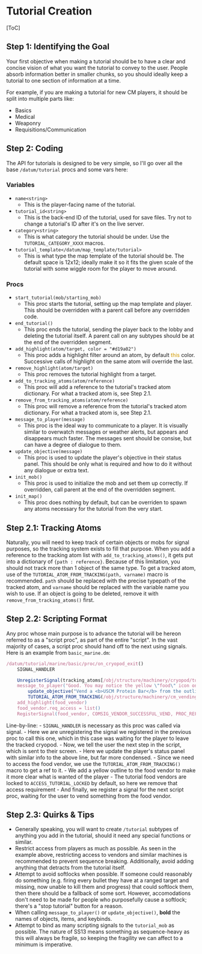 # Tutorial Creation

[ToC]

## Step 1: Identifying the Goal

Your first objective when making a tutorial should be to have a clear and concise vision of what you want the tutorial to convey to the user. People absorb information better in smaller chunks, so you should ideally keep a tutorial to one section of information at a time.

For example, if you are making a tutorial for new CM players, it should be split into multiple parts like:

- Basics
- Medical
- Weaponry
- Requisitions/Communication

## Step 2: Coding

The API for tutorials is designed to be very simple, so I'll go over all the base `/datum/tutorial` procs and some vars here:

### Variables
- `name<string>`
    - This is the player-facing name of the tutorial.
- `tutorial_id<string>`
    - This is the back-end ID of the tutorial, used for save files. Try not to change a tutorial's ID after it's on the live server.
- `category<string>`
    - This is what category the tutorial should be under. Use the `TUTORIAL_CATEGORY_XXXX` macros.
- `tutorial_template</datum/map_template/tutorial>`
    - This is what type the map template of the tutorial should be. The default space is 12x12; ideally make it so it fits the given scale of the tutorial with some wiggle room for the player to move around.

### Procs
- `start_tutorial(mob/starting_mob)`
    - This proc starts the tutorial, setting up the map template and player. This should be overridden with a parent call before any overridden code.
- `end_tutorial()`
    - This proc ends the tutorial, sending the player back to the lobby and deleting the tutorial itself. A parent call on any subtypes should be at the end of the overridden segment.
- `add_highlight(atom/target, color = "#d19a02")`
    - This proc adds a highlight filter around an atom, by default <span style="color:#d19a02">this</span> color. Successive calls of highlight on the same atom will override the last.
- `remove_highlight(atom/target)`
    - This proc removes the tutorial highlight from a target.
- `add_to_tracking_atoms(atom/reference)`
    - This proc will add a reference to the tutorial's tracked atom dictionary. For what a tracked atom is, see Step 2.1.
- `remove_from_tracking_atoms(atom/reference)`
    - This proc will remove a reference from the tutorial's tracked atom dictionary. For what a tracked atom is, see Step 2.1.
- `message_to_player(message)`
    - This proc is the ideal way to communicate to a player. It is visually similar to overwatch messages or weather alerts, but appears and disappears much faster. The messages sent should be consise, but can have a degree of dialogue to them.
- `update_objective(message)`
    - This proc is used to update the player's objective in their status panel. This should be only what is required and how to do it without any dialogue or extra text.
- `init_mob()`
    - This proc is used to initialize the mob and set them up correctly. If overridden, call parent at the end of the overridden segment.
- `init_map()`
    - This proc does nothing by default, but can be overriden to spawn any atoms necessary for the tutorial from the very start.

## Step 2.1: Tracking Atoms
Naturally, you will need to keep track of certain objects or mobs for signal purposes, so the tracking system exists to fill that purpose. When you add a reference to the tracking atom list with `add_to_tracking_atoms()`, it gets put into a dictionary of `{path : reference}`. Because of this limitation, you should not track more than 1 object of the same type. To get a tracked atom, use of the `TUTORIAL_ATOM_FROM_TRACKING(path, varname)` macro is recommended. `path` should be replaced with the precise typepath of the tracked atom, and `varname` should be replaced with the variable name you wish to use. If an object is going to be deleted, remove it with `remove_from_tracking_atoms()` first.

## Step 2.2: Scripting Format
Any proc whose main purpose is to advance the tutorial will be hereon referred to as a "script proc", as part of the entire "script". In the vast majority of cases, a script proc should hand off to the next using signals. Here is an example from `basic_marine.dm`:

```javascript
/datum/tutorial/marine/basic/proc/on_cryopod_exit()
	SIGNAL_HANDLER

	UnregisterSignal(tracking_atoms[/obj/structure/machinery/cryopod/tutorial], COMSIG_CRYOPOD_GO_OUT)
	message_to_player("Good. You may notice the yellow \"food\" icon on the right side of your screen. Proceed to the outlined <b>Food Vendor</b> and vend the <b>USCM Protein Bar</b>.")
        update_objective("Vend a <b>USCM Protein Bar</b> from the outlined <b>ColMarTech Food Vendor</b>.")
        TUTORIAL_ATOM_FROM_TRACKING(/obj/structure/machinery/cm_vending/sorted/marine_food/tutorial, food_vendor)
	add_highlight(food_vendor)
	food_vendor.req_access = list()
	RegisterSignal(food_vendor, COMSIG_VENDOR_SUCCESSFUL_VEND, PROC_REF(on_food_vend))

```

Line-by-line:
    - `SIGNAL_HANDLER` is necessary as this proc was called via signal.
    - Here we are unregistering the signal we registered in the previous proc to call this one, which in this case was waiting for the player to leave the tracked cryopod.
    - Now, we tell the user the next step in the script, which is sent to their screen.
    - Here we update the player's status panel with similar info to the above line, but far more condensed.
    - Since we need to access the food vendor, we use the `TUTORIAL_ATOM_FROM_TRACKING()` macro to get a ref to it.
    - We add a yellow outline to the food vendor to make it more clear what is wanted of the player
    - The tutorial food vendors are locked to `ACCESS_TUTORIAL_LOCKED` by default, so here we remove that access requirement
    - And finally, we register a signal for the next script proc, waiting for the user to vend something from the food vendor.


## Step 2.3: Quirks & Tips
- Generally speaking, you will want to create `/tutorial` subtypes of anything you add in the tutorial, should it need any special functions or similar.
- Restrict access from players as much as possible. As seen in the example above, restricting access to vendors and similar machines is recommended to prevent sequence breaking. Additionally, avoid adding anything that detracts from the tutorial itself.
- Attempt to avoid softlocks when possible. If someone could reasonably do something (e.g. firing every bullet they have at a ranged target and missing, now unable to kill them and progress) that could softlock them, then there should be a fallback of some sort. However, accomodations don't need to be made for people who purposefully cause a softlock; there's a "stop tutorial" button for a reason.
- When calling `message_to_player()` or `update_objective()`, **bold** the names of objects, items, and keybinds.
- Attempt to bind as many scripting signals to the `tutorial_mob` as possible. The nature of SS13 means something as sequence-heavy as this will always be fragile, so keeping the fragility we can affect to a minimum is imperative.
